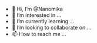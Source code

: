 - 👋 Hi, I’m @Nanomika
- 👀 I’m interested in ...
- 🌱 I’m currently learning ...
- 💞️ I’m looking to collaborate on ...
- 📫 How to reach me ...

<!---
Nanomika/Nanomika is a ✨ special ✨ repository because its `README.md` (this file) appears on your GitHub profile.
You can click the Preview link to take a look at your changes.
--->
